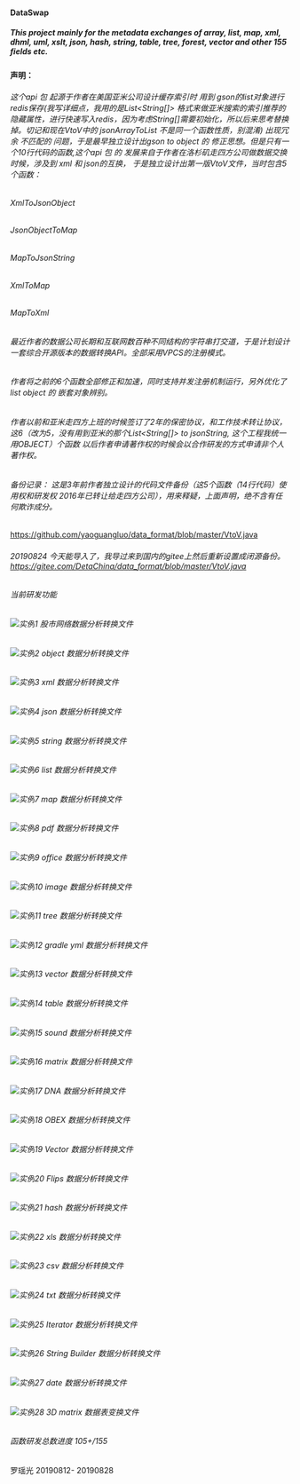 #### DataSwap
##### This project mainly for the metadata exchanges of array, list, map, xml, dhml, uml, xslt, json, hash, string, table, tree, forest, vector and other 155 fields etc.

#### 声明：
###### 这个api 包 起源于作者在美国亚米公司设计缓存索引时 用到 gson的list对象进行 redis保存(我写详细点，我用的是List<String[]> 格式来做亚米搜索的索引推荐的隐藏属性，进行快速写入redis，因为考虑String[]需要初始化，所以后来思考替换掉。切记和现在VtoV中的 jsonArrayToList 不是同一个函数性质，别混淆) 出现冗余 不匹配的 问题，于是最早独立设计出gson to object 的 修正思想。但是只有一个10行代码的函数,这个api 包 的 发展来自于作者在洛杉矶走四方公司做数据交换时候，涉及到 xml 和 json的互换， 于是独立设计出第一版VtoV文件，当时包含5个函数：
###### XmlToJsonObject
###### JsonObjectToMap
###### MapToJsonString
###### XmlToMap
###### MapToXml

###### 最近作者的数据公司长期和互联网数百种不同结构的字符串打交道，于是计划设计一套综合开源版本的数据转换API。全部采用VPCS的注册模式。
###### 作者将之前的6个函数全部修正和加速，同时支持并发注册机制运行，另外优化了 list object 的 嵌套对象辨别。
###### 作者以前和亚米走四方上班的时候签订了2年的保密协议，和工作技术转让协议，这6（改为5，没有用到亚米的那个List<String[]> to jsonString, 这个工程我统一用OBJECT）个函数 以后作者申请著作权的时候会以合作研发的方式申请非个人著作权。
###### 备份记录： 这是3年前作者独立设计的代码文件备份（这5个函数（14行代码）使用权和研发权 2016年已转让给走四方公司），用来释疑，上面声明，绝不含有任何欺诈成分。
https://github.com/yaoguangluo/data_format/blob/master/VtoV.java

###### 20190824 今天能导入了，我导过来到国内的gitee上然后重新设置成闭源备份。 https://gitee.com/DetaChina/data_format/blob/master/VtoV.java

###### 当前研发功能
###### ![实例](http://progressed.io/bar/100?title=completed)1 股市网络数据分析转换文件
###### ![实例](http://progressed.io/bar/10?title=completed)2 object 数据分析转换文件
###### ![实例](http://progressed.io/bar/100?title=completed)3 xml 数据分析转换文件
###### ![实例](http://progressed.io/bar/100?title=completed)4 json 数据分析转换文件
###### ![实例](http://progressed.io/bar/100?title=completed)5 string 数据分析转换文件
###### ![实例](http://progressed.io/bar/100?title=completed)6 list 数据分析转换文件
###### ![实例](http://progressed.io/bar/100?title=completed)7 map 数据分析转换文件
###### ![实例](http://progressed.io/bar/100?title=completed)8 pdf 数据分析转换文件
###### ![实例](http://progressed.io/bar/100?title=completed)9 office 数据分析转换文件
###### ![实例](http://progressed.io/bar/100?title=completed)10 image 数据分析转换文件
###### ![实例](http://progressed.io/bar/100?title=completed)11 tree 数据分析转换文件
###### ![实例](http://progressed.io/bar/100?title=completed)12 gradle yml 数据分析转换文件
###### ![实例](http://progressed.io/bar/100?title=completed)13 vector 数据分析转换文件
###### ![实例](http://progressed.io/bar/10?title=completed)14 table 数据分析转换文件
###### ![实例](http://progressed.io/bar/10?title=completed)15 sound 数据分析转换文件
###### ![实例](http://progressed.io/bar/100?title=completed)16 matrix 数据分析转换文件
###### ![实例](http://progressed.io/bar/10?title=completed)17 DNA 数据分析转换文件
###### ![实例](http://progressed.io/bar/10?title=completed)18 OBEX 数据分析转换文件
###### ![实例](http://progressed.io/bar/100?title=completed)19 Vector 数据分析转换文件
###### ![实例](http://progressed.io/bar/10?title=completed)20 Flips 数据分析转换文件
###### ![实例](http://progressed.io/bar/100?title=completed)21 hash 数据分析转换文件
###### ![实例](http://progressed.io/bar/100?title=completed)22 xls 数据分析转换文件
###### ![实例](http://progressed.io/bar/100?title=completed)23 csv 数据分析转换文件
###### ![实例](http://progressed.io/bar/100?title=completed)24 txt 数据分析转换文件
###### ![实例](http://progressed.io/bar/100?title=completed)25 Iterator 数据分析转换文件
###### ![实例](http://progressed.io/bar/100?title=completed)26 String Builder 数据分析转换文件
###### ![实例](http://progressed.io/bar/100?title=completed)27 date 数据分析转换文件
###### ![实例](http://progressed.io/bar/100?title=completed)28 3D matrix 数据表变换文件

###### 函数研发总数进度 105+/155

罗瑶光 20190812- 20190828
